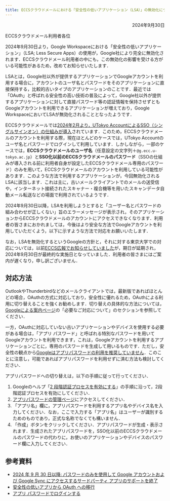 ```yaml
---
title: ECCSクラウドメールにおける「安全性の低いアプリケーション（LSA）」の無効化について
---
```


<div style="text-align: right;">2024年9月30日</div>

ECCSクラウドメール利用者各位

2024年9月30日より，Google Workspaceにおける「安全性の低いアプリケーション」（LSA; Less Secure Apps）の使用が，Google社により完全に無効化されます．ECCSクラウドメール利用者の中にも，この無効化の影響を受ける方がいる可能性があるため，改めてお知らせいたします．

LSAとは，Google社以外が提供するアプリケーションでGoogleアカウントを利用する場合に，アカウントのユーザ名とパスワードをそのアプリケーションに直接保持する，比較的古いタイプのアプリケーションのことです．最近では「OAuth」と呼ばれる安全性の高い技術の普及によって，Google社以外が提供するアプリケーションに対して直接パスワード等の認証情報を保持させずともGoogleアカウントを利用できるアプリケーションが増えており，Google WorkspaceにおいてLSAが無効化されることとなったようです．

ECCSクラウドメールでは[2024年2月より，UTokyo AccountによるSSO（シングルサインオン）の仕組みが導入](https://www-old.ecc.u-tokyo.ac.jp/announcement/2024/01/25_3609.html)されています．このため，ECCSクラウドメールのアカウントを利用する際，現在ほとんどのケースでは，UTokyo Accountのユーザ名とパスワードでログインして利用しています．しかしながら，一部のケースでは，**ECCSクラウドメールのユーザ名**（任意設定の文字列＋`@g.ecc.u-tokyo.ac.jp`）と**SSO化以前のECCSクラウドメールのパスワード**（SSOの仕組みが導入される前に利用者自身が設定したECCSクラウドメール専用のパスワード）のみを用いて，ECCSクラウドメールのアカウントを利用している可能性があります．このような方法で利用するアプリケーションが，今回無効化されるLSAに該当します．これは主に，古いメールクライアントでのメールの送受信や，インターネット接続されたスキャナー・複合機等を用いたスキャンデータ自動メール転送などの場面で利用されているようです．

2024年9月30日以降，LSAを利用しようとすると「ユーザー名とパスワードの組み合わせが正しくない」旨のエラーメッセージが表示され，そのアプリケーションからECCSクラウドメールのアカウントにアクセスできなくなります．利用者の皆さまにおかれましては，今後はより安全な方法でGoogleアカウントを利用していただくよう，以下に示すような方法で対応をお願いいたします．

なお，LSAを無効化するというGoogleの方針と，それに対する東京大学での対応については，以前[ECCS広報でお知らせしていました](https://www-old.ecc.u-tokyo.ac.jp/announcement/2020/01/28_3085.html)が，期日が延期され，2024年9月30日が最終的な実施日となっていました．利用者の皆さまにはご案内が遅くなり，申し訳ございません．

## 対応方法

OutlookやThunderbirdなどのメールクライアントでは，最新版であればほとんどの場合，OAuthの方式に対応しており，安全性に優れるため，OAuthによる利用に切り替えることを強くお勧めします．切り替えの具体的な方法については，[Googleによる案内ページ](https://workspaceupdates-ja.googleblog.com/2023/10/2024-9-30-google-google-sync.html)の「必要なご対応について」のセクションを参照してください．

一方，OAuthに対応していない古いアプリケーションやデバイスを使用する必要がある場合は，「アプリ パスワード」と呼ばれる特別なパスワードを用いてGoogleアカウントを利用できます，これは，Googleアカウントを利用するアプリケーションごとに，専用のパスワードを生成して用いるものです．ただし，安全性の観点から[Googleはアプリパスワードの利用を推奨していません](https://support.google.com/accounts/answer/185833?hl=ja)．このことに注意し，可能であればアプリパスワードを利用せずに済む方法も検討してください．

アプリパスワードへの切り替えは，以下の手順に従って行ってください．

1. Googleのヘルプ「[2 段階認証プロセスを有効にする](https://support.google.com/accounts/answer/185839?hl=ja)」の手順に沿って，2段階認証プロセスを有効にしてください．
2. [アプリパスワードの管理ページ](https://myaccount.google.com/apppasswords)にアクセスしてください．
3. 「アプリ名」欄に，アプリパスワードを利用するアプリ名やデバイス名を入力してください．なお，ここで入力する「アプリ名」はユーザーが識別するためのものであり，正式な名称でなくても構いません．
4. 「作成」ボタンをクリックしてください．アプリパスワードが生成・表示されます．生成されたアプリパスワードを，SSO化以前のECCSクラウドメールのパスワードの代わりに，お使いのアプリケーションやデバイスのパスワード欄に入力してください．

## 参考資料
- [2024 年 9 月 30 日以降: パスワードのみを使用して Google アカウントおよび Google Sync にアクセスするサードパーティ アプリのサポートを終了](https://workspaceupdates-ja.googleblog.com/2023/10/2024-9-30-google-google-sync.html)
- [安全性の低いアプリから OAuth への移行](https://support.google.com/a/answer/14114704?hl=ja)
- [アプリ パスワードでログインする](https://support.google.com/accounts/answer/185833?hl=ja)
